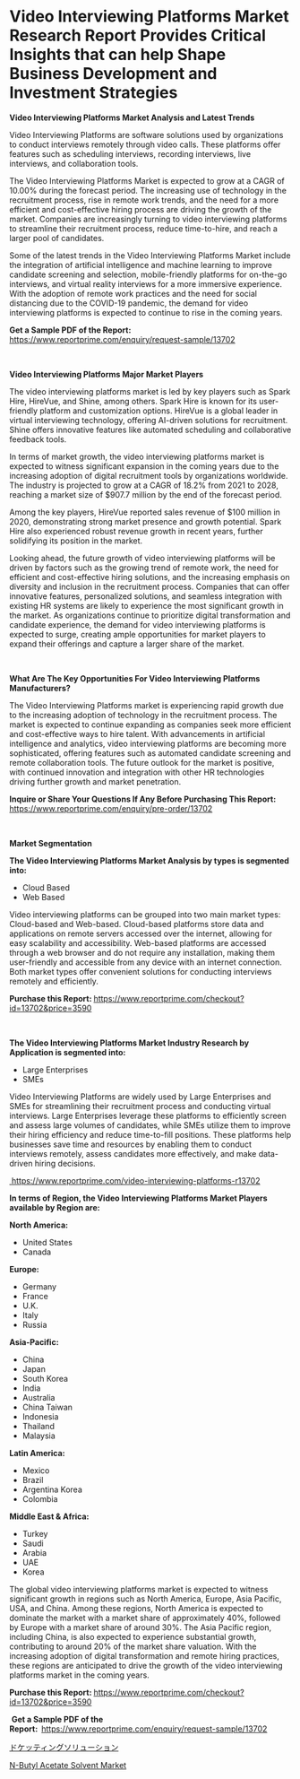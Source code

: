 <p><h1>Video Interviewing Platforms Market Research Report Provides Critical Insights that can help Shape Business Development and Investment Strategies</h1></p><p><strong>Video Interviewing Platforms Market Analysis and Latest Trends</strong></p>
<p><p>Video Interviewing Platforms are software solutions used by organizations to conduct interviews remotely through video calls. These platforms offer features such as scheduling interviews, recording interviews, live interviews, and collaboration tools.</p><p>The Video Interviewing Platforms Market is expected to grow at a CAGR of 10.00% during the forecast period. The increasing use of technology in the recruitment process, rise in remote work trends, and the need for a more efficient and cost-effective hiring process are driving the growth of the market. Companies are increasingly turning to video interviewing platforms to streamline their recruitment process, reduce time-to-hire, and reach a larger pool of candidates.</p><p>Some of the latest trends in the Video Interviewing Platforms Market include the integration of artificial intelligence and machine learning to improve candidate screening and selection, mobile-friendly platforms for on-the-go interviews, and virtual reality interviews for a more immersive experience. With the adoption of remote work practices and the need for social distancing due to the COVID-19 pandemic, the demand for video interviewing platforms is expected to continue to rise in the coming years.</p></p>
<p><strong>Get a Sample PDF of the Report:&nbsp;</strong> <a href="https://www.reportprime.com/enquiry/request-sample/13702">https://www.reportprime.com/enquiry/request-sample/13702</a></p>
<p>&nbsp;</p>
<p><strong>Video Interviewing Platforms Major Market Players</strong></p>
<p><p>The video interviewing platforms market is led by key players such as Spark Hire, HireVue, and Shine, among others. Spark Hire is known for its user-friendly platform and customization options. HireVue is a global leader in virtual interviewing technology, offering AI-driven solutions for recruitment. Shine offers innovative features like automated scheduling and collaborative feedback tools.</p><p>In terms of market growth, the video interviewing platforms market is expected to witness significant expansion in the coming years due to the increasing adoption of digital recruitment tools by organizations worldwide. The industry is projected to grow at a CAGR of 18.2% from 2021 to 2028, reaching a market size of $907.7 million by the end of the forecast period.</p><p>Among the key players, HireVue reported sales revenue of $100 million in 2020, demonstrating strong market presence and growth potential. Spark Hire also experienced robust revenue growth in recent years, further solidifying its position in the market.</p><p>Looking ahead, the future growth of video interviewing platforms will be driven by factors such as the growing trend of remote work, the need for efficient and cost-effective hiring solutions, and the increasing emphasis on diversity and inclusion in the recruitment process. Companies that can offer innovative features, personalized solutions, and seamless integration with existing HR systems are likely to experience the most significant growth in the market. As organizations continue to prioritize digital transformation and candidate experience, the demand for video interviewing platforms is expected to surge, creating ample opportunities for market players to expand their offerings and capture a larger share of the market.</p></p>
<p>&nbsp;</p>
<p><strong>What Are The Key Opportunities For Video Interviewing Platforms Manufacturers?</strong></p>
<p><p>The Video Interviewing Platforms market is experiencing rapid growth due to the increasing adoption of technology in the recruitment process. The market is expected to continue expanding as companies seek more efficient and cost-effective ways to hire talent. With advancements in artificial intelligence and analytics, video interviewing platforms are becoming more sophisticated, offering features such as automated candidate screening and remote collaboration tools. The future outlook for the market is positive, with continued innovation and integration with other HR technologies driving further growth and market penetration.</p></p>
<p><strong>Inquire or Share Your Questions If Any Before Purchasing This Report:</strong> <a href="https://www.reportprime.com/enquiry/pre-order/13702">https://www.reportprime.com/enquiry/pre-order/13702</a></p>
<p>&nbsp;</p>
<p><strong>Market Segmentation</strong></p>
<p><strong>The Video Interviewing Platforms Market Analysis by types is segmented into:</strong></p>
<p><ul><li>Cloud Based</li><li>Web Based</li></ul></p>
<p><p>Video interviewing platforms can be grouped into two main market types: Cloud-based and Web-based. Cloud-based platforms store data and applications on remote servers accessed over the internet, allowing for easy scalability and accessibility. Web-based platforms are accessed through a web browser and do not require any installation, making them user-friendly and accessible from any device with an internet connection. Both market types offer convenient solutions for conducting interviews remotely and efficiently.</p></p>
<p><strong>Purchase this Report:&nbsp;</strong><a href="https://www.reportprime.com/checkout?id=13702&price=3590">https://www.reportprime.com/checkout?id=13702&price=3590</a></p>
<p>&nbsp;</p>
<p><strong>The Video Interviewing Platforms Market Industry Research by Application is segmented into:</strong></p>
<p><ul><li>Large Enterprises</li><li>SMEs</li></ul></p>
<p><p>Video Interviewing Platforms are widely used by Large Enterprises and SMEs for streamlining their recruitment process and conducting virtual interviews. Large Enterprises leverage these platforms to efficiently screen and assess large volumes of candidates, while SMEs utilize them to improve their hiring efficiency and reduce time-to-fill positions. These platforms help businesses save time and resources by enabling them to conduct interviews remotely, assess candidates more effectively, and make data-driven hiring decisions.</p></p>
<p><a href="https://www.reportprime.com/video-interviewing-platforms-r13702">&nbsp;https://www.reportprime.com/video-interviewing-platforms-r13702</a></p>
<p><strong>In terms of Region, the Video Interviewing Platforms Market Players available by Region are:</strong></p>
<p>
    <p> <strong> North America: </strong>
        <ul>
            <li>United States</li>
            <li>Canada</li>
        </ul>
        </p> 
    <p> <strong> Europe: </strong>
        <ul>
            <li>Germany</li>
            <li>France</li>
            <li>U.K.</li>
            <li>Italy</li>
            <li>Russia</li>
        </ul>
        </p> 
    <p> <strong> Asia-Pacific: </strong>
        <ul>
            <li>China</li>
            <li>Japan</li>
            <li>South Korea</li>
            <li>India</li>
            <li>Australia</li>
            <li>China Taiwan</li>
            <li>Indonesia</li>
            <li>Thailand</li>
            <li>Malaysia</li>
        </ul>
        </p> 
    <p> <strong> Latin America: </strong>
        <ul>
            <li>Mexico</li>
            <li>Brazil</li>
            <li>Argentina Korea</li>
            <li>Colombia</li>
        </ul>
        </p> 
    <p> <strong> Middle East & Africa: </strong>
        <ul>
            <li>Turkey</li>
            <li>Saudi</li>
            <li>Arabia</li>
            <li>UAE</li>
            <li>Korea</li>
        </ul>
    </p>
    </p>
<p><p>The global video interviewing platforms market is expected to witness significant growth in regions such as North America, Europe, Asia Pacific, USA, and China. Among these regions, North America is expected to dominate the market with a market share of approximately 40%, followed by Europe with a market share of around 30%. The Asia Pacific region, including China, is also expected to experience substantial growth, contributing to around 20% of the market share valuation. With the increasing adoption of digital transformation and remote hiring practices, these regions are anticipated to drive the growth of the video interviewing platforms market in the coming years.</p></p>
<p><strong>Purchase this Report: </strong><a href="https://www.reportprime.com/checkout?id=13702&price=3590">https://www.reportprime.com/checkout?id=13702&price=3590</a></p>
<p>&nbsp;<strong>Get a Sample PDF of the Report:&nbsp;&nbsp;</strong><a href="https://www.reportprime.com/enquiry/request-sample/13702">https://www.reportprime.com/enquiry/request-sample/13702</a></p>
<p><strong></strong></p>
<p><p><a href="https://github.com/CloydAbbott2023/Market-Research-Report-List-1/blob/main/793841380491.md">ドケッティングソリューション</a></p><p><a href="https://www.linkedin.com/pulse/n-butyl-acetate-solvent-market-provides-detailed-segmentation-ma75c">N-Butyl Acetate Solvent Market</a></p></p>